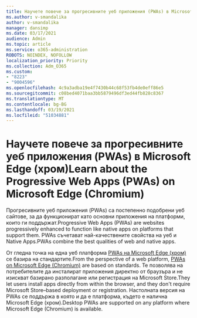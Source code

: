 ```yaml
---
title: Научете повече за прогресивните уеб приложения (PWAs) в Microsoft Edge (хром)
ms.author: v-smandalika
author: v-smandalika
manager: dansimp
ms.date: 03/17/2021
audience: Admin
ms.topic: article
ms.service: o365-administration
ROBOTS: NOINDEX, NOFOLLOW
localization_priority: Priority
ms.collection: Adm_O365
ms.custom:
- "8223"
- "9004596"
ms.openlocfilehash: 4c9a3adba19e4f7430b44c68f53fb4de0eff86e5
ms.sourcegitcommit: c08bed4071baa3bb5879496df3ed44fb828c8367
ms.translationtype: MT
ms.contentlocale: bg-BG
ms.lasthandoff: 03/19/2021
ms.locfileid: "51034881"
---
```

# <a name="learn-about-the-progressive-web-apps-pwas-on-microsoft-edge-chromium"></a><span data-ttu-id="bcd11-102">Научете повече за прогресивните уеб приложения (PWAs) в Microsoft Edge (хром)</span><span class="sxs-lookup"><span data-stu-id="bcd11-102">Learn about the Progressive Web Apps (PWAs) on Microsoft Edge (Chromium)</span></span>

<span data-ttu-id="bcd11-103">Прогресивните уеб приложения (PWAs) са постепенно подобрени уеб сайтове, за да функционират като основни приложения на платформи, които ги поддържат.</span><span class="sxs-lookup"><span data-stu-id="bcd11-103">Progressive Web Apps (PWAs) are websites progressively enhanced to function like native apps on platforms that support them.</span></span> <span data-ttu-id="bcd11-104">PWAs съчетават най-качествените свойства на уеб и Native Apps.</span><span class="sxs-lookup"><span data-stu-id="bcd11-104">PWAs combine the best qualities of web and native apps.</span></span>

<span data-ttu-id="bcd11-105">От гледна точка на една уеб платформа [PWAs на Microsoft Edge (хром)](https://docs.microsoft.com/microsoft-edge/progressive-web-apps-chromium/#pwas-on-microsoft-edge-chromium) се базира на стандартите.</span><span class="sxs-lookup"><span data-stu-id="bcd11-105">From the perspective of a web platform, [PWAs on Microsoft Edge (Chromium)](https://docs.microsoft.com/microsoft-edge/progressive-web-apps-chromium/#pwas-on-microsoft-edge-chromium) are based on standards.</span></span> <span data-ttu-id="bcd11-106">Те позволява на потребителите да инсталират приложения директно от браузъра и не изискват базирано разполагане или регистрация на Microsoft Store.</span><span class="sxs-lookup"><span data-stu-id="bcd11-106">They let users install apps directly from within the browser, and they don't require Microsoft Store–based deployment or registration.</span></span> <span data-ttu-id="bcd11-107">Настолната версия на PWAs се поддържа в която и да е платформа, където е налична Microsoft Edge (хром).</span><span class="sxs-lookup"><span data-stu-id="bcd11-107">Desktop PWAs are supported on any platform where Microsoft Edge (Chromium) is available.</span></span>
